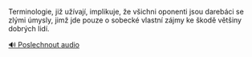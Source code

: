 
Terminologie, již užívají, implikuje, že všichni oponenti jsou darebáci se zlými úmysly, jimž jde pouze o sobecké vlastní zájmy ke škodě většiny dobrých lidí.

[🔊 Poslechnout audio](/data/7-paragraphs/audio/chapter_165/para_005-Terminologie-ji-uvaj-implikuje-e-vichni-o.mp3)
